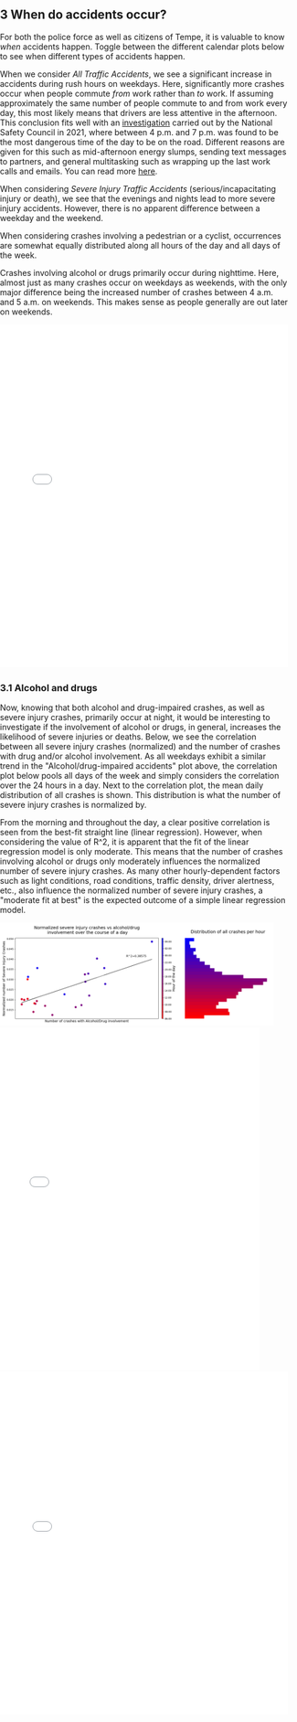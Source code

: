 ## 3 When do accidents occur?

For both the police force as well as citizens of Tempe, it is valuable to know _when_ accidents happen. Toggle between the different calendar plots below to see when different types of accidents happen.

When we consider _All Traffic Accidents_, we see a significant increase in accidents during rush hours on weekdays. Here, significantly more crashes occur when people commute _from_ work rather than _to_ work. If assuming approximately the same number of people commute to and from work every day, this most likely means that drivers are less attentive in the afternoon. This conclusion fits well with an [investigation](https://injuryfacts.nsc.org/motor-vehicle/overview/crashes-by-time-of-day-and-day-of-week/) carried out by the National Safety Council in 2021, where between 4 p.m. and 7 p.m. was found to be the most dangerous time of the day to be on the road. Different reasons are given for this such as mid-afternoon energy slumps, sending text messages to partners, and general multitasking such as wrapping up the last work calls and emails. You can read more [here](https://www.fleschlawfirm.com/blog/your-afternoon-commute-is-more-dangerous-than-your-morning-drive/).

When considering _Severe Injury Traffic Accidents_ (serious/incapacitating injury or death), we see that the evenings and nights lead to more severe injury accidents. However, there is no apparent difference between a weekday and the weekend.

When considering crashes involving a pedestrian or a cyclist, occurrences are somewhat equally distributed along all hours of the day and all days of the week.

Crashes involving alcohol or drugs primarily occur during nighttime. Here, almost just as many crashes occur on weekdays as weekends, with the only major difference being the increased number of crashes between 4 a.m. and 5 a.m. on weekends. This makes sense as people generally are out later on weekends.

<iframe src="contents/interactive-calendar-plot.html"
    sandbox="allow-same-origin allow-scripts"
    width="100%"
    height="600"
    scrolling="no"
    seamless="seamless"
    frameborder="0"
    style="max-width: 100%;">
</iframe>

### 3.1 Alcohol and drugs

Now, knowing that both alcohol and drug-impaired crashes, as well as severe injury crashes, primarily occur at night, it would be interesting to investigate if the involvement of alcohol or drugs, in general, increases the likelihood of severe injuries or deaths. 
Below, we see the correlation between all severe injury crashes (normalized) and the number of crashes with drug and/or alcohol involvement. As all weekdays exhibit a similar trend in the "Alcohol/drug-impaired accidents" plot above, the correlation plot below pools all days of the week and simply considers the correlation over the 24 hours in a day. Next to the correlation plot, the mean daily distribution of all crashes is shown. This distribution is what the number of severe injury crashes is normalized by.

From the morning and throughout the day, a clear positive correlation is seen from the best-fit straight line (linear regression). However, when considering the value of R^2, it is apparent that the fit of the linear regression model is only moderate. This means that the number of crashes involving alcohol or drugs only moderately influences the normalized number of severe injury crashes. As many other hourly-dependent factors such as light conditions, road conditions, traffic density, driver alertness, etc., also influence the normalized number of severe injury crashes, a "moderate fit at best" is the expected outcome of a simple linear regression model.

<style>
    .responsive-image {
        max-width: 95%;
        height: auto;
    }
</style>

<img src="contents/correlation_plot_severe_vs_alco.png" class="responsive-image">

<html lang="en">
<head>
    <meta charset="UTF-8">
    <meta name="viewport" content="width=device-width, initial-scale=1.0">
    <title>Responsive HTML File</title>
    <style>
        body {
            margin: 0;
            padding: 0;
        }
        .container {
            width: 90%;
            max-width: 100%; /* Ensure container stretches to the full width of the viewport */
            box-sizing: border-box; /* Include padding in width calculation */
        }
        .responsive-iframe {
            width: 90%;
            height: 100vh; /* Make the iframe fill the entire viewport height */
            border: none; /* Remove border */
        }
    </style>
</head>
<body>
    <div class="container">
        <!-- Your HTML content here -->
        <!-- For example, if you have a problematic HTML file, you can include it here -->
        <iframe src="contents/correlation_plot_severe_vs_alco_new.html" class="responsive-iframe"></iframe>
    </div>
</body>
</html>

<html lang="en">
<head>
    <meta charset="UTF-8">
    <meta name="viewport" content="width=device-width, initial-scale=1.0">
    <title>Responsive HTML File</title>
    <style>
        body {
            margin: 0;
            padding: 0;
        }
        .responsive-iframe {
            width: 100%; /* Make the iframe fill the entire width */
            max-width: 100%; /* Ensure the iframe doesn't exceed the width of its container */
            height: 600px; /* Set a fixed height for the iframe */
            border: none; /* Remove border */
        }
    </style>
</head>
<body>
    <iframe src="contents/correlation_plot_severe_vs_alco_new.html" 
        sandbox="allow-same-origin allow-scripts"
        class="responsive-iframe"
        scrolling="no"
        seamless="seamless"
        frameborder="0">
    </iframe>
</body>
</html>